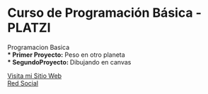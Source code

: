 # Curso de Programación Básica - PLATZI
Programacion Basica <br>
<b> * Primer Proyecto:</b> Peso en otro planeta  <br>
<b> * SegundoProyecto: </b>Dibujando en canvas <br>

[Visita mi Sitio Web](https://sites.google.com/view/lyddonbeni/p%C3%A1gina-principal?read_current=1) <br>
[Red Social](https://www.facebook.com/lyddonbeni) <br>
